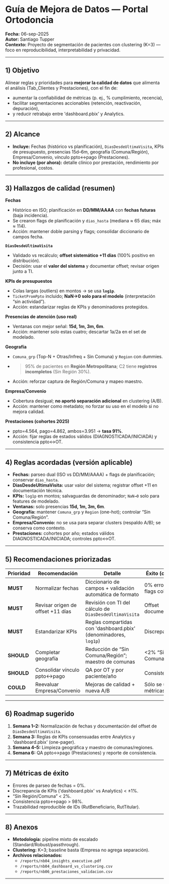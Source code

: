 
# Guía de Mejora de Datos — Portal Ortodoncia
**Fecha:** 06-sep-2025  
**Autor:** Santiago Tupper  
**Contexto:** Proyecto de segmentación de pacientes con clustering (K=3) — foco en reproducibilidad, interpretabilidad y privacidad.

---

## 1) Objetivo
Alinear reglas y prioridades para **mejorar la calidad de datos** que alimenta el análisis (Tab_Clientes y Prestaciones), con el fin de:
- aumentar la confiabilidad de métricas (p. ej., % cumplimiento, recencia),
- facilitar segmentaciones accionables (retención, reactivación, depuración),
- y reducir retrabajo entre 'dashboard.pbix' y Analytics.

---

## 2) Alcance
- **Incluye:** Fechas (histórico vs planificación), `DiasDesdeUltimaVisita`, KPIs de presupuesto, presencias 15d–6m, geografía (Comuna/Región), Empresa/Convenio, vínculo ppto↔pago (Prestaciones).
- **No incluye (por ahora):** detalle clínico por prestación, rendimiento por profesional, costos.

---

## 3) Hallazgos de calidad (resumen)
**Fechas**
- Histórico en ISO; planificación en **DD/MM/AAAA** con **fechas futuras** (baja incidencia).  
- Se crearon flags de planificación y `dias_hasta` (mediana ≈ 65 días; máx ≈ 114).  
- Acción: mantener doble parsing y flags; consolidar diccionario de campos fecha.

**`DiasDesdeUltimaVisita`**
- Validado vs recálculo; **offset sistemático +11 días** (100% positivo en distribución).  
- Decisión: usar el **valor del sistema** y documentar offset; revisar origen junto a TI.

**KPIs de presupuestos**
- Colas largas (outliers) en montos → se usa **`log1p`**.  
- `TicketPromPpto` incluido; **NaN→0 solo para el modelo** (interpretación “sin actividad”).  
- Acción: estandarizar reglas de KPIs y denominadores protegidos.

**Presencias de atención (uso real)**
- Ventanas con mejor señal: **15d, 1m, 3m, 6m**.  
- Acción: mantener solo estas cuatro; descartar 1a/2a en el set de modelado.

**Geografía**
- `Comuna_grp` (Top-N + Otras/Infreq + Sin Comuna) y `Region` con dummies.  
- >95% de pacientes en **Región Metropolitana**; C2 tiene **registros incompletos** (Sin Región 30%).  
- Acción: reforzar captura de Región/Comuna y mapeo maestro.

**Empresa/Convenio**
- Cobertura desigual; **no aportó separación adicional** en clustering (A/B).  
- Acción: mantener como metadato; no forzar su uso en el modelo si no mejora calidad.

**Prestaciones (cohortes 2025)**
- ppto=4.564, pago=4.862, ambos=3.951 → **tasa 91%**.  
- Acción: fijar reglas de estados válidos (DIAGNOSTICADA/INICIADA) y consistencia ppto↔OT.

---

## 4) Reglas acordadas (versión aplicable)
- **Fechas:** parseo dual (ISO vs DD/MM/AAAA) + flags de planificación; conservar `dias_hasta`.  
- **DiasDesdeUltimaVisita:** usar valor del sistema; registrar offset +11 en documentación técnica.  
- **KPIs:** `log1p` en montos; salvaguardas de denominador; `NaN→0` solo para features de modelado.  
- **Ventanas:** solo presencias **15d, 1m, 3m, 6m**.  
- **Geografía:** mantener `Comuna_grp` y `Region` (one-hot); controlar “Sin Comuna/Región”.  
- **Empresa/Convenio:** no se usa para separar clusters (respaldo A/B); se conserva como contexto.  
- **Prestaciones:** cohortes por año; estados válidos DIAGNOSTICADA/INICIADA; controles ppto↔OT.

---

## 5) Recomendaciones priorizadas
| Prioridad | Recomendación | Detalle | Éxito (cómo se mide) |
|---|---|---|---|
| **MUST** | Normalizar fechas | Diccionario de campos + validación automática de formato | 0% errores de parseo; flags coherentes |
| **MUST** | Revisar origen de offset +11 días | Revisión con TI del cálculo de `DiasDesdeUltimaVisita` | Offset documentado/ajustado |
| **MUST** | Estandarizar KPIs | Reglas compartidas con 'dashboard.pbix' (denominadores, `log1p`) | Discrepancias < ±1% |
| **SHOULD** | Completar geografía | Reducción de “Sin Comuna/Región”; maestro de comunas | <2% “Sin Comuna/Región” |
| **SHOULD** | Consolidar vínculo ppto↔pago | QA por OT y por paciente/año | Consistencias > 98% |
| **COULD** | Reevaluar Empresa/Convenio | Mejoras de calidad + nueva A/B | Sólo se usa si mejora métricas |

---

## 6) Roadmap sugerido
1. **Semana 1–2:** Normalización de fechas y documentación del offset de `DiasDesdeUltimaVisita`.  
2. **Semana 3:** Reglas de KPIs consensuadas entre Analytics y 'dashboard.pbix' (one-pager).  
3. **Semana 4–5:** Limpieza geográfica y maestro de comunas/regiones.  
4. **Semana 6:** QA ppto↔pago (Prestaciones) y reporte de consistencia.

---

## 7) Métricas de éxito
- Errores de parseo de fechas = 0%.  
- Discrepancia de KPIs ('dashboard.pbix' vs Analytics) < ±1%.  
- “Sin Región/Comuna” < 2%.  
- Consistencia ppto↔pago > 98%.  
- Trazabilidad reproducible de IDs (RutBeneficiario, RutTitular).

---

## 8) Anexos
- **Metodología:** pipeline mixto de escalado (Standard/Robust/passthrough).  
- **Clustering:** K=3; baseline basta (Empresa no agrega separación).  
- **Archivos relacionados:**  
  - `/reports/nb04_insights_executive.pdf`  
  - `/reports/nb04_dashboard_vs_clustering.csv`  
  - `/reports/nb06_prestaciones_validacion.csv`

---
